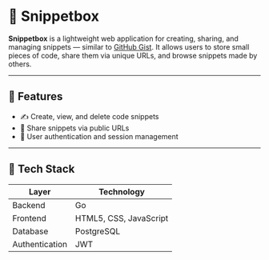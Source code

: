 # 🧩 Snippetbox

**Snippetbox** is a lightweight web application for creating, sharing, and managing snippets — similar to [GitHub Gist](https://gist.github.com/).
It allows users to store small pieces of code, share them via unique URLs, and browse snippets made by others.

---

## 🚀 Features

* ✍️ Create, view, and delete code snippets
* 🔗 Share snippets via public URLs
* 👤 User authentication and session management

---

## 🧱 Tech Stack

| Layer          | Technology                                               |
| -------------- | -------------------------------------------------------- |
| Backend        | Go                                                       |
| Frontend       | HTML5, CSS, JavaScript                                   |
| Database       | PostgreSQL                                               |
| Authentication | JWT                                                      |
